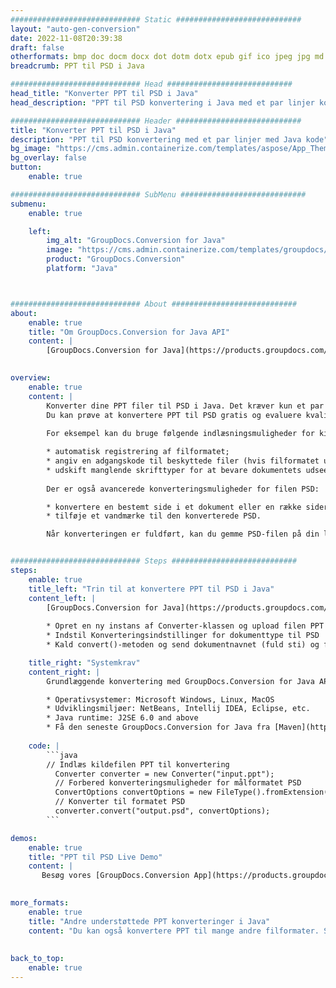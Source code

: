 ```yaml
---
############################# Static ############################
layout: "auto-gen-conversion"
date: 2022-11-08T20:39:38
draft: false
otherformats: bmp doc docm docx dot dotm dotx epub gif ico jpeg jpg md odt ott pdf png psd rtf tex tif tiff txt xps
breadcrumb: PPT til PSD i Java

############################# Head ############################
head_title: "Konverter PPT til PSD i Java"
head_description: "PPT til PSD konvertering i Java med et par linjer kode. Konverter over 160 filformater ved hjælp af GroupDocs dokumentkonverterings-API for Java"

############################# Header ############################
title: "Konverter PPT til PSD i Java"
description: "PPT til PSD konvertering med et par linjer med Java kode"
bg_image: "https://cms.admin.containerize.com/templates/aspose/App_Themes/V3/images/bg/header1.png"
bg_overlay: false
button:
    enable: true

############################# SubMenu ############################
submenu:
    enable: true

    left:
        img_alt: "GroupDocs.Conversion for Java"
        image: "https://cms.admin.containerize.com/templates/groupdocs/images/product-logos/90x90-noborder/groupdocs-conversion-java.png"
        product: "GroupDocs.Conversion"
        platform: "Java"



############################# About ############################
about:
    enable: true
    title: "Om GroupDocs.Conversion for Java API"
    content: |
        [GroupDocs.Conversion for Java](https://products.groupdocs.com/conversion/java/) er en avanceret filformatkonverterings-API til konvertering mellem populære billed- og dokumentformater såsom Microsoft Office, OpenDocument, PDF, HTML, e-mail, CAD. og meget mere med blot et par linjer kode. Den native API registrerer automatisk formaterne af de originale dokumenter og tilbyder mange muligheder for at tilpasse de konverterede dokumenter. Sammen med funktionen til at udtrække information fra et dokument, understøtter den også caching af konverteringsresultaterne til den lokale disk som standard. Enhver form for cachelagring kan dog understøttes ved at implementere de passende grænseflader - Amazon S3, Dropbox, Google Drive, Windows Azure, Reddis eller andre.
    

overview:
    enable: true
    content: |
        Konverter dine PPT filer til PSD i Java. Det kræver kun et par linjer med Java kode på enhver platform efter eget valg, såsom Windows, Linux, macOS.
        Du kan prøve at konvertere PPT til PSD gratis og evaluere kvaliteten af ​​konverteringsresultaterne. Sammen med simple filkonverteringsscripts kan du prøve mere sofistikerede muligheder for at indlæse PPT-kildefilen og gemme PSD-outputtet. 
        
        For eksempel kan du bruge følgende indlæsningsmuligheder for kilden PPT:

        * automatisk registrering af filformatet;
        * angiv en adgangskode til beskyttede filer (hvis filformatet understøtter det);
        * udskift manglende skrifttyper for at bevare dokumentets udseende.
        
        Der er også avancerede konverteringsmuligheder for filen PSD:

        * konvertere en bestemt side i et dokument eller en række sider;
        * tilføje et vandmærke til den konverterede PSD.

        Når konverteringen er fuldført, kan du gemme PSD-filen på din lokale filsti eller på et tredjepartslager såsom FTP, Amazon S3, Google Drive, Dropbox osv. Bemærk venligst - for at konvertere PPT til PSD, behøver du ikke installere yderligere software, såsom MS Office, Open Office, Adobe Acrobat Reader osv.


############################# Steps ############################
steps:
    enable: true
    title_left: "Trin til at konvertere PPT til PSD i Java"
    content_left: |
        [GroupDocs.Conversion for Java](https://products.groupdocs.com/conversion/java/) giver udviklere mulighed for nemt at konvertere PPT fil til PSD med et par linjer kode.
        
        * Opret en ny instans af Converter-klassen og upload filen PPT med den fulde sti
        * Indstil Konverteringsindstillinger for dokumenttype til PSD
        * Kald convert()-metoden og send dokumentnavnet (fuld sti) og formatet (PSD) som en parameter

    title_right: "Systemkrav"
    content_right: |
        Grundlæggende konvertering med GroupDocs.Conversion for Java API kan udføres med blot et par linjer kode. Vores API'er understøttes på alle større platforme og operativsystemer. Før du udfører koden nedenfor, skal du sørge for, at du har følgende forudsætninger installeret på dit system.

        * Operativsystemer: Microsoft Windows, Linux, MacOS
        * Udviklingsmiljøer: NetBeans, Intellij IDEA, Eclipse, etc.
        * Java runtime: J2SE 6.0 and above
        * Få den seneste GroupDocs.Conversion for Java fra [Maven](https://repository.groupdocs.com/webapp/#/artifacts/browse/tree/General/repo/com/groupdocs/groupdocs-conversion)
         
    code: |
        ```java    
        // Indlæs kildefilen PPT til konvertering
          Converter converter = new Converter("input.ppt");
          // Forbered konverteringsmuligheder for målformatet PSD
          ConvertOptions convertOptions = new FileType().fromExtension("psd").getConvertOptions();
          // Konverter til formatet PSD
          converter.convert("output.psd", convertOptions);
        ```

demos:
    enable: true
    title: "PPT til PSD Live Demo"
    content: |
       Besøg vores [GroupDocs.Conversion App](https://products.groupdocs.app/conversion/family) websted, og prøv PPT til PSD konvertering nu. Den gratis demo har følgende fordele
          

more_formats:
    enable: true
    title: "Andre understøttede PPT konverteringer i Java"
    content: "Du kan også konvertere PPT til mange andre filformater. Se venligst listen nedenfor."
       
       
back_to_top:
    enable: true
---
```


